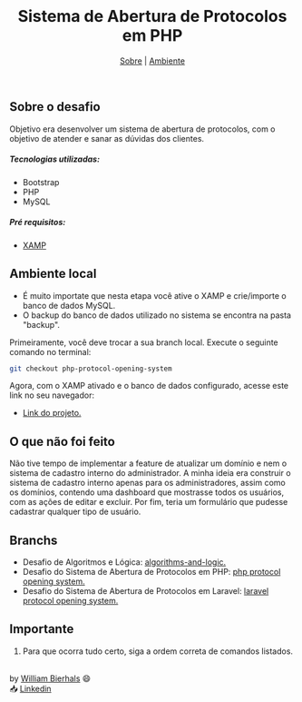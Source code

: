 <div align="center">
    <br>
    <h1 align="center">Sistema de Abertura de Protocolos em PHP</h1>
    <p align="center">
        <a href="#sobre-o-desafio">Sobre</a> | 
	    <a href="#ambiente-local">Ambiente</a>
    </p>
</div>
<br>

## Sobre o desafio
Objetivo era desenvolver um sistema de abertura de protocolos, com o objetivo de atender e sanar as dúvidas dos clientes.

##### Tecnologias utilizadas:
- Bootstrap
- PHP
- MySQL

##### Pré requisitos:
- <a href="https://www.apachefriends.org/pt_br/download.html">XAMP</a>
  

## Ambiente local
- É muito importate que nesta etapa você ative o XAMP e crie/importe o banco de dados MySQL.
- O backup do banco de dados utilizado no sistema se encontra na pasta "backup".

Primeiramente, você deve trocar a sua branch local. Execute o seguinte comando no terminal:

```sh
git checkout php-protocol-opening-system
```

Agora, com o XAMP ativado e o banco de dados configurado, acesse este link no seu navegador:

- [Link do projeto.](http://localhost/teste-tecnico-yellowgo/login)

## O que não foi feito
Não tive tempo de implementar a feature de atualizar um domínio e nem o sistema de cadastro interno do administrador. A minha ideia era construir o sistema de cadastro interno apenas para os administradores, assim como os domínios, contendo uma dashboard que mostrasse todos os usuários, com as ações de editar e excluir. Por fim, teria um formulário que pudesse cadastrar qualquer tipo de usuário.

## Branchs
- Desafio de Algoritmos e Lógica: <a href="https://github.com/will1Zera/teste-tecnico-yellowgo/tree/algorithms-and-logic">algorithms-and-logic.</a>
- Desafio do Sistema de Abertura de Protocolos em PHP: <a href="https://github.com/will1Zera/teste-tecnico-yellowgo/tree/php-protocol-opening-system">php protocol opening system.</a>
- Desafio do Sistema de Abertura de Protocolos em Laravel: <a href="https://github.com/will1Zera/teste-tecnico-yellowgo/tree/laravel-protocol-opening-system">laravel protocol opening system.</a>


## Importante
1. Para que ocorra tudo certo, siga a ordem correta de comandos listados.

<br>
by <a href="https://github.com/will1Zera">William Bierhals</a> 😄 <br>
📥 <a href="https://www.linkedin.com/in/williambierhals/">Linkedin</a>